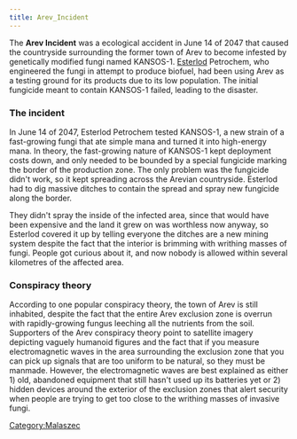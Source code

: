 ```yaml
---
title: Arev_Incident
---
```

The **Arev Incident** was a ecological accident in June 14 of 2047 that
caused the countryside surrounding the former town of Arev to become
infested by genetically modified fungi named KANSOS-1.
[Esterlod](Wards_and_cities_of_Malaszec "wikilink") Petrochem, who
engineered the fungi in attempt to produce biofuel, had been using Arev
as a testing ground for its products due to its low population. The
initial fungicide meant to contain KANSOS-1 failed, leading to the
disaster.

### The incident

In June 14 of 2047, Esterlod Petrochem tested KANSOS-1, a new strain of
a fast-growing fungi that ate simple mana and turned it into high-energy
mana. In theory, the fast-growing nature of KANSOS-1 kept deployment
costs down, and only needed to be bounded by a special fungicide marking
the border of the production zone. The only problem was the fungicide
didn't work, so it kept spreading across the Arevian countryside.
Esterlod had to dig massive ditches to contain the spread and spray new
fungicide along the border.

They didn't spray the inside of the infected area, since that would have
been expensive and the land it grew on was worthless now anyway, so
Esterlod covered it up by telling everyone the ditches are a new mining
system despite the fact that the interior is brimming with writhing
masses of fungi. People got curious about it, and now nobody is allowed
within several kilometres of the affected area.

### Conspiracy theory

According to one popular conspiracy theory, the town of Arev is still
inhabited, despite the fact that the entire Arev exclusion zone is
overrun with rapidly-growing fungus leeching all the nutrients from the
soil. Supporters of the Arev conspiracy theory point to satellite
imagery depicting vaguely humanoid figures and the fact that if you
measure electromagnetic waves in the area surrounding the exclusion zone
that you can pick up signals that are too uniform to be natural, so they
must be manmade. However, the electromagnetic waves are best explained
as either 1) old, abandoned equipment that still hasn't used up its
batteries yet or 2) hidden devices around the exterior of the exclusion
zones that alert security when people are trying to get too close to the
writhing masses of invasive fungi.

[Category:Malaszec](Category:Malaszec "wikilink")